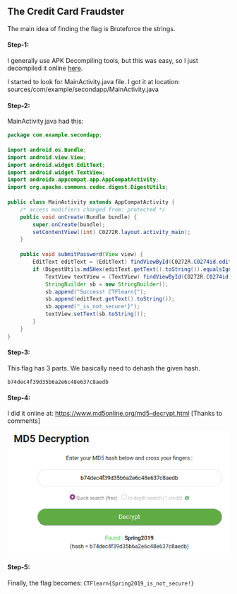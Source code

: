 ## The Credit Card Fraudster
The main idea of finding the flag is Bruteforce the strings.

#### Step-1:
I generally use APK Decompiling tools, but this was easy, so I just decompiled it online [here](http://www.javadecompilers.com/apk).

I started to look for MainActivity.java file. I got it at location:
sources/com/example/secondapp/MainActivity.java

#### Step-2:
MainActivity.java had this:

```java
package com.example.secondapp;

import android.os.Bundle;
import android.view.View;
import android.widget.EditText;
import android.widget.TextView;
import androidx.appcompat.app.AppCompatActivity;
import org.apache.commons.codec.digest.DigestUtils;

public class MainActivity extends AppCompatActivity {
    /* access modifiers changed from: protected */
    public void onCreate(Bundle bundle) {
        super.onCreate(bundle);
        setContentView((int) C0272R.layout.activity_main);
    }

    public void submitPassword(View view) {
        EditText editText = (EditText) findViewById(C0272R.C0274id.editText2);
        if (DigestUtils.md5Hex(editText.getText().toString()).equalsIgnoreCase("b74dec4f39d35b6a2e6c48e637c8aedb")) {
            TextView textView = (TextView) findViewById(C0272R.C0274id.textView);
            StringBuilder sb = new StringBuilder();
            sb.append("Success! CTFlearn{");
            sb.append(editText.getText().toString());
            sb.append("_is_not_secure!}");
            textView.setText(sb.toString());
        }
    }
}
```


#### Step-3:
This flag has 3 parts. We basically need to dehash the given hash.

```
b74dec4f39d35b6a2e6c48e637c8aedb
```

#### Step-4:
I did it online at: https://www.md5online.org/md5-decrypt.html [Thanks to comments]

<img src="Flag.png">

#### Step-5:
Finally, the flag becomes: 
`CTFlearn{Spring2019_is_not_secure!}`
